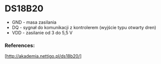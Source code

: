 # DS18B20

* GND - masa zasilania
* DQ - sygnał do komunikacji z kontrolerem (wyjście typu otwarty dren)
* VDD - zasilanie od 3 do 5,5 V

### References:

[http://akademia.nettigo.pl/ds18b20/]
